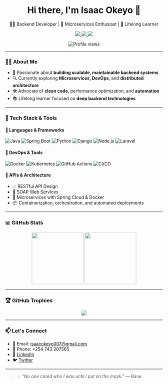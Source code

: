 <h1 align="center">Hi there, I'm Isaac Okeyo 👋</h1>

<p align="center">
  👨‍💻 Backend Developer | 🚀 Microservices Enthusiast | 🧠 Lifelong Learner  
</p>

<p align="center">
  <a href="mailto:isaacokeyo007@gmail.com">
    <img src="https://img.shields.io/badge/Email-D14836?style=for-the-badge&logo=gmail&logoColor=white"/>
  </a>
  <a href="https://linkedin.com/in/isaac-okeyo-631a8828b">
    <img src="https://img.shields.io/badge/LinkedIn-0077B5?style=for-the-badge&logo=linkedin&logoColor=white"/>
  </a>
  <a href="https://twitter.com/IsaacOkeyo_007">
    <img src="https://img.shields.io/badge/Twitter-1DA1F2?style=for-the-badge&logo=twitter&logoColor=white"/>
  </a>
</p>

<p align="center">
  <img src="https://komarev.com/ghpvc/?username=isaacbill&label=PROFILE+VIEWS&color=blueviolet&style=flat-square" alt="Profile views" />
</p>

---

### 🧑‍💻 About Me

- 🧩 Passionate about **building scalable, maintainable backend systems**
- 🔍 Currently exploring **Microservices, DevOps**, and **distributed architecture**
- 🛠️ Advocate of **clean code**, performance optimization, and **automation**
- 📚 Lifelong learner focused on **deep backend technologies**

---

### 🧰 Tech Stack & Tools

#### 🔹 Languages & Frameworks

![Java](https://img.shields.io/badge/Java-ED8B00?style=for-the-badge&logo=openjdk&logoColor=white)
![Spring Boot](https://img.shields.io/badge/Spring_Boot-6DB33F?style=for-the-badge&logo=spring-boot&logoColor=white)
![Python](https://img.shields.io/badge/Python-3776AB?style=for-the-badge&logo=python&logoColor=white)
![Django](https://img.shields.io/badge/Django-092E20?style=for-the-badge&logo=django&logoColor=white)
![Node.js](https://img.shields.io/badge/Node.js-339933?style=for-the-badge&logo=node.js&logoColor=white)
![Laravel](https://img.shields.io/badge/Laravel-F55247?style=for-the-badge&logo=laravel&logoColor=white)

#### 🔹 DevOps & Tools

![Docker](https://img.shields.io/badge/Docker-2496ED?style=for-the-badge&logo=docker&logoColor=white)
![Kubernetes](https://img.shields.io/badge/Kubernetes-326CE5?style=for-the-badge&logo=kubernetes&logoColor=white)
![GitHub Actions](https://img.shields.io/badge/GitHub_Actions-2088FF?style=for-the-badge&logo=github-actions&logoColor=white)
![CI/CD](https://img.shields.io/badge/CI%2FCD-E34F26?style=for-the-badge&logo=gitlab&logoColor=white)

#### 🔹 APIs & Architecture

- ✅ RESTful API Design
- 🔁 SOAP Web Services
- 🧱 Microservices with Spring Cloud & Docker
- 📦 Containerization, orchestration, and automated deployments

---

### 📊 GitHub Stats

<p align="center">
  <img src="https://github-readme-stats.vercel.app/api?username=isaacbill&show_icons=true&theme=dark&hide=prs&count_private=true" height="165" />
  <img src="https://github-readme-stats.vercel.app/api/top-langs/?username=isaacbill&layout=compact&theme=dark&langs_count=6" height="165" />
</p>

---

### 🏆 GitHub Trophies

<p align="center">
  <img src="https://github-profile-trophy.vercel.app/?username=isaacbill&theme=darkhub&no-frame=true&column=6" />
</p>

---

### 📫 Let's Connect

- 📧 Email: [isaacokeyo007@gmail.com](mailto:isaacokeyo007@gmail.com)
- 📱 Phone: +254 743 207565
- 💼 [LinkedIn](https://linkedin.com/in/isaac-okeyo-631a8828b)
- 🐦 [Twitter](https://twitter.com/IsaacOkeyo_007)

---

> 💡 *"No one cared who I was until I put on the mask."* — Bane
